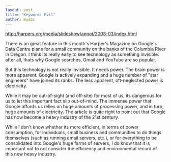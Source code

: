 ```yaml
---
layout: post
title: "Keyword: Evil"
author: myabc
---
```



<http://harpers.org/media/slideshow/annot/2008-03/index.html>

There is an great feature in this month's Harper's Magazine on Google's Data Centre plans for a small community on the banks of the Columbia River in Oregon. I think its really easy to see technology as something invisible: after all, thats why Google searches, Gmail and YouTube are so popular.

But this technology is not really invisible. It needs power. The brain power is more apparent: Google is actively expanding and a huge number of "star engineers" have joined its ranks. The less apparent, oft-neglected power is electricity.

While it may be out-of-sight (and off-site) for most of us, its dangerous for us to let this important fact slip out-of-mind. The immense power that Google affords us relies on huge amounts of processing power, and in turn, huge amounts of electricity. The article is quite right to point out that Google has now become a heavy industry of the 21st century.

While I don't know whether its more efficient, in terms of power consumption, for individuals, small business and communities to do things themselves (such as running email servers, etc.), or for everything to be consolidated into Google's huge farms of servers, I do know that it is important not to not consider the efficiency and environmental record of this new heavy industry.
